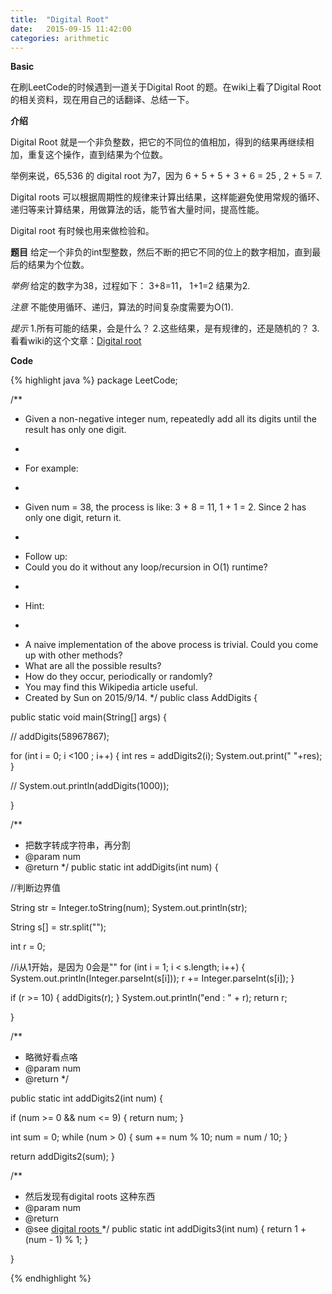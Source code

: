 ```yaml
---
title:  "Digital Root"
date:   2015-09-15 11:42:00
categories: arithmetic
---
```


**Basic**

在刷LeetCode的时候遇到一道关于Digital Root 的题。在wiki上看了Digital Root 的相关资料，现在用自己的话翻译、总结一下。


**介绍**


Digital Root  就是一个非负整数，把它的不同位的值相加，得到的结果再继续相加，重复这个操作，直到结果为个位数。

举例来说，65,536 的 digital root 为7，因为  6 + 5 + 5 + 3 + 6 = 25 , 2 + 5 = 7.

Digital roots 可以根据周期性的规律来计算出结果，这样能避免使用常规的循环、递归等来计算结果，用做算法的话，能节省大量时间，提高性能。

Digital root  有时候也用来做检验和。


**题目**
给定一个非负的int型整数，然后不断的把它不同的位上的数字相加，直到最后的结果为个位数。


*举例*
给定的数字为38，过程如下：
3+8=11，
1+1=2
结果为2.


*注意*
不能使用循环、递归，算法的时间复杂度需要为O(1).


*提示*
1.所有可能的结果，会是什么？
2.这些结果，是有规律的，还是随机的？
3.看看wiki的这个文章：[Digital root](https://en.wikipedia.org/wiki/Digital_root#Congruence_formula)


**Code**

{% highlight java %}
package LeetCode;

/**
 * Given a non-negative integer num, repeatedly add all its digits until the result has only one digit.
 * <p/>
 * For example:
 * <p/>
 * Given num = 38, the process is like: 3 + 8 = 11, 1 + 1 = 2. Since 2 has only one digit, return it.
 * <p/>
 * Follow up:
 * Could you do it without any loop/recursion in O(1) runtime?
 * <p/>
 * Hint:
 * <p/>
 * A naive implementation of the above process is trivial. Could you come up with other methods?
 * What are all the possible results?
 * How do they occur, periodically or randomly?
 * You may find this Wikipedia article useful.
 * Created by Sun on 2015/9/14.
 */
public class AddDigits {

public static void main(String[] args) {

//        addDigits(58967867);


for (int i = 0; i <100 ; i++) {
   int res =  addDigits2(i);
    System.out.print(" "+res);
}


//        System.out.println(addDigits(1000));


}

/**
 * 把数字转成字符串，再分割
 * @param num
 * @return
 */
public static int addDigits(int num) {

//判断边界值

String str = Integer.toString(num);
System.out.println(str);

String s[] = str.split("");

int r = 0;

//i从1开始，是因为 0会是""
for (int i = 1; i < s.length; i++) {
    System.out.println(Integer.parseInt(s[i]));
    r += Integer.parseInt(s[i]);
}


if (r >= 10) {
    addDigits(r);
}
System.out.println("end : " + r);
return r;

}

/**
 * 略微好看点咯
 * @param num
 * @return
 */

public static int addDigits2(int num) {

if (num >= 0 && num <= 9) {
    return num;
}

int sum = 0;
while (num > 0) {
    sum += num % 10;
    num = num / 10;
}

return addDigits2(sum);
}

/**
 * 然后发现有digital roots 这种东西
 * @param num
 * @return
 * @see <a href="https://en.wikipedia.org/wiki/Digital_root#Congruence_formula">digital roots </a>
 */
public static int addDigits3(int num) {
    return 1 + (num - 1) % 1;
}

}

{% endhighlight %}
